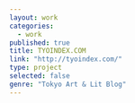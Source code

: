 ```yaml
---
layout: work
categories: 
  - work
published: true
title: TYOINDEX.COM
link: "http://tyoindex.com/"
type: project
selected: false
genre: "Tokyo Art & Lit Blog"
---
```



